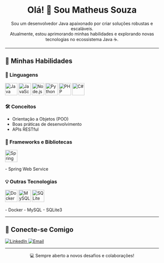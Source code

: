 <h1 align="center">Olá! 👋 Sou Matheus Souza</h1>
<p align="center">
  Sou um desenvolvedor Java apaixonado por criar soluções robustas e escaláveis.<br>
  Atualmente, estou aprimorando minhas habilidades e explorando novas tecnologias no ecossistema Java ☕.
</p>

---

## 🚀 Minhas Habilidades

### 🧠 Linguagens
<p>
  <img src="https://cdn.jsdelivr.net/gh/devicons/devicon/icons/java/java-original.svg" width="40" height="40" alt="Java" />
  <img src="https://cdn.jsdelivr.net/gh/devicons/devicon/icons/javascript/javascript-original.svg" width="40" height="40" alt="JavaScript" />
  <img src="https://cdn.jsdelivr.net/gh/devicons/devicon/icons/nodejs/nodejs-original.svg" width="40" height="40" alt="Node.js" />
  <img src="https://cdn.jsdelivr.net/gh/devicons/devicon/icons/python/python-original.svg" width="40" height="40" alt="Python" />
  <img src="https://cdn.jsdelivr.net/gh/devicons/devicon/icons/php/php-original.svg" width="40" height="40" alt="PHP" />
  <img src="https://cdn.jsdelivr.net/gh/devicons/devicon/icons/csharp/csharp-original.svg" width="40" height="40" alt="C#" />
</p>

### 🛠️ Conceitos
- Orientação a Objetos (POO)
- Boas práticas de desenvolvimento
- APIs RESTful

### 🔧 Frameworks e Bibliotecas
<p>
  <img src="https://cdn.jsdelivr.net/gh/devicons/devicon/icons/spring/spring-original.svg" width="40" height="40" alt="Spring" />
</p>
- Spring Web Service  


### 💡 Outras Tecnologias
<p>
  <img src="https://cdn.jsdelivr.net/gh/devicons/devicon/icons/docker/docker-original.svg" width="40" height="40" alt="Docker" />
  <img src="https://cdn.jsdelivr.net/gh/devicons/devicon/icons/mysql/mysql-original.svg" width="40" height="40" alt="MySQL" />
  <img src="https://cdn.jsdelivr.net/gh/devicons/devicon/icons/sqlite/sqlite-original.svg" width="40" height="40" alt="SQLite" />
</p>
- Docker  
- MySQL  
- SQLite3

---

## 🤝 Conecte-se Comigo

<p align="left">
  <a href="https://www.linkedin.com/in/matheus-souza-b4a644195/?trk=flagship3_open_to_hiring_creation_upsell" target="_blank">
    <img src="https://img.shields.io/badge/-LinkedIn-0077B5?style=for-the-badge&logo=linkedin&logoColor=white" alt="LinkedIn">
  </a>
  <a href="mailto:mavictosouza@gmail.com">
    <img src="https://img.shields.io/badge/-Email-D14836?style=for-the-badge&logo=gmail&logoColor=white" alt="Email">
  </a>
</p>

---

<p align="center">💻 Sempre aberto a novos desafios e colaborações!</p>

